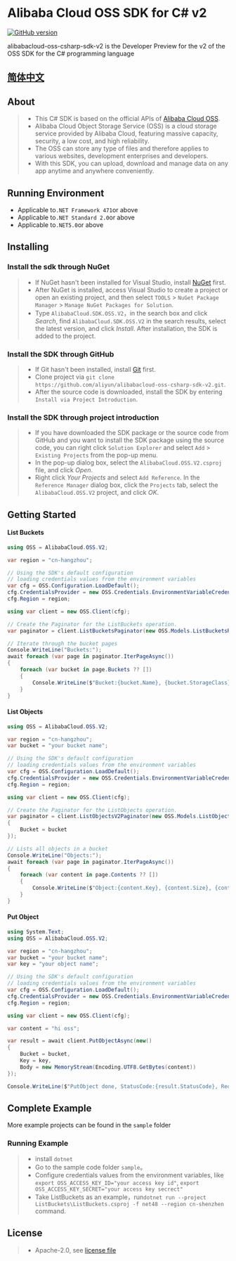 # Alibaba Cloud OSS SDK for C# v2

[![GitHub version](https://badge.fury.io/gh/aliyun%2Falibabacloud-oss-csharp-sdk-v2.svg)](https://badge.fury.io/gh/aliyun%2Falibabacloud-oss-csharp-sdk-v2)

alibabacloud-oss-csharp-sdk-v2 is the Developer Preview for the v2 of the OSS SDK for the C# programming language

## [简体中文](README-CN.md)

## About
> - This C# SDK is based on the official APIs of [Alibaba Cloud OSS](http://www.aliyun.com/product/oss/).
> - Alibaba Cloud Object Storage Service (OSS) is a cloud storage service provided by Alibaba Cloud, featuring massive capacity, security, a low cost, and high reliability.
> - The OSS can store any type of files and therefore applies to various websites, development enterprises and developers.
> - With this SDK, you can upload, download and manage data on any app anytime and anywhere conveniently.

## Running Environment
 - Applicable to`.NET Framework 471`or above
 - Applicable to`.NET Standard 2.0`or above
 - Applicable to`.NET5.0`or above

## Installing
### Install the sdk through NuGet
> - If NuGet hasn't been installed for Visual Studio, install [NuGet](http://docs.nuget.org/docs/start-here/installing-nuget) first.
> - After NuGet is installed, access Visual Studio to create a project or open an existing project, and then select `TOOLS` > `NuGet Package Manager` > `Manage NuGet Packages for Solution`.
> - Type `AlibabaCloud.SDK.OSS.V2`，in the search box and click *Search*, find `AlibabaCloud.SDK.OSS.V2` in the search results, select the latest version, and click *Install*. After installation, the SDK is added to the project.

### Install the SDK through GitHub
> - If Git hasn't been installed, install [Git](https://git-scm.com/downloads) first.
> - Clone project via `git clone https://github.com/aliyun/alibabacloud-oss-csharp-sdk-v2.git`.
> - After the source code is downloaded, install the SDK by entering `Install via Project Introduction`.

### Install the SDK through project introduction
> - If you have downloaded the SDK package or the source code from GitHub and you want to install the SDK package using the source code, you can right click `Solution Explorer` and select `Add` > `Existing Projects` from the pop-up menu.
> - In the pop-up dialog box, select the `AlibabaCloud.OSS.V2.csproj` file, and click *Open*.
> - Right click *Your Projects* and select `Add Reference`. In the `Reference Manager` dialog box, click the `Projects` tab, select the `AlibabaCloud.OSS.V2` project, and click *OK*.

## Getting Started
#### List Buckets
```csharp
using OSS = AlibabaCloud.OSS.V2;

var region = "cn-hangzhou";

// Using the SDK's default configuration
// loading credentials values from the environment variables
var cfg = OSS.Configuration.LoadDefault();
cfg.CredentialsProvider = new OSS.Credentials.EnvironmentVariableCredentialsProvider();
cfg.Region = region;

using var client = new OSS.Client(cfg);

// Create the Paginator for the ListBuckets operation.
var paginator = client.ListBucketsPaginator(new OSS.Models.ListBucketsRequest());

// Iterate through the bucket pages
Console.WriteLine("Buckets:");
await foreach (var page in paginator.IterPageAsync())
{
    foreach (var bucket in page.Buckets ?? [])
    {
        Console.WriteLine($"Bucket:{bucket.Name}, {bucket.StorageClass}, {bucket.Location}");
    }
}
```

#### List Objects
```csharp
using OSS = AlibabaCloud.OSS.V2;

var region = "cn-hangzhou";
var bucket = "your bucket name";

// Using the SDK's default configuration
// loading credentials values from the environment variables
var cfg = OSS.Configuration.LoadDefault();
cfg.CredentialsProvider = new OSS.Credentials.EnvironmentVariableCredentialsProvider();
cfg.Region = region;

using var client = new OSS.Client(cfg);

// Create the Paginator for the ListObjects operation.
var paginator = client.ListObjectsV2Paginator(new OSS.Models.ListObjectsV2Request()
{
    Bucket = bucket
});

// Lists all objects in a bucket
Console.WriteLine("Objects:");
await foreach (var page in paginator.IterPageAsync())
{
    foreach (var content in page.Contents ?? [])
    {
        Console.WriteLine($"Object:{content.Key}, {content.Size}, {content.LastModified}");
    }
}
```

#### Put Object
```csharp
using System.Text;
using OSS = AlibabaCloud.OSS.V2;

var region = "cn-hangzhou";
var bucket = "your bucket name";
var key = "your object name";

// Using the SDK's default configuration
// loading credentials values from the environment variables
var cfg = OSS.Configuration.LoadDefault();
cfg.CredentialsProvider = new OSS.Credentials.EnvironmentVariableCredentialsProvider();
cfg.Region = region;

using var client = new OSS.Client(cfg);

var content = "hi oss";

var result = await client.PutObjectAsync(new()
{
    Bucket = bucket,
    Key = key,
    Body = new MemoryStream(Encoding.UTF8.GetBytes(content))
});

Console.WriteLine($"PutObject done, StatusCode:{result.StatusCode}, RequestId:{result.RequestId}.");
```

##  Complete Example
More example projects can be found in the `sample` folder

### Running Example
> - install `dotnet`
> - Go to the sample code folder `sample`。
> - Configure credentials values from the environment variables, like `export OSS_ACCESS_KEY_ID="your access key id"`, `export OSS_ACCESS_KEY_SECRET="your access key secrect"`
> - Take ListBuckets as an example，run`dotnet run --project ListBuckets\ListBuckets.csproj -f net48 --region cn-shenzhen` command.

## License
> - Apache-2.0, see [license file](LICENSE)